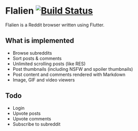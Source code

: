 # Flalien [![Build Status](https://travis-ci.org/umutseven92/Flalien.svg?branch=master)](https://travis-ci.org/umutseven92/Flalien)
Flalien is a Reddit browser written using Flutter. 

## What is implemented
* Browse subreddits
* Sort posts & comments
* Unlimited scrolling posts (like RES)
* Post thumbnails (including NSFW and spoiler thumbnails)
* Post content and comments rendered with Markdown
* Image, GIF and video viewers

## Todo
* Login
* Upvote posts
* Upvote comments
* Subscribe to subreddit
